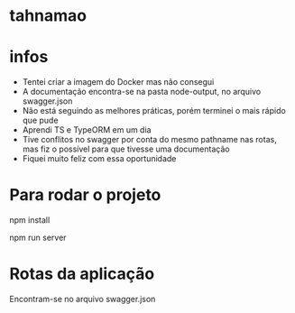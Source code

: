 # tahnamao


# infos

- Tentei criar a imagem do Docker mas não consegui
- A documentação encontra-se na pasta node-output, no arquivo swagger.json
- Não está seguindo as melhores práticas, porém terminei o mais rápido que pude
- Aprendi TS e TypeORM em um dia
- Tive conflitos no swagger por conta do mesmo pathname nas rotas, mas fiz o possível para que tivesse uma documentação
- Fiquei muito feliz com essa oportunidade


# Para rodar o projeto

npm install

npm run server


# Rotas da aplicação
Encontram-se no arquivo swagger.json
